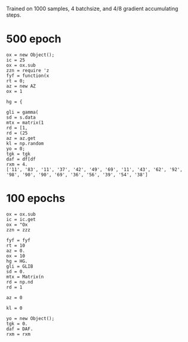 Trained on 1000 samples, 4 batchsize, and 4/8 gradient accumulating steps. 

# 500 epoch
```
ox = new Object();
ic = 25
ox = ox.sub
zzn = require 'z
fyf = function(x
rt = 0;
az = new AZ
ox = 1

hg = {

gli = gamma(
sd = s.data
mtx = matrix(1
rd = [1,
rd = (25
az = az.get
kl = np.random
yo = 0;
tgk = tgk
daf = df[df
rxm = 4.
['11', '83', '11', '37', '42', '49', '69', '11', '43', '62', '92', '98', '90', '90', '69', '36', '56', '39', '54', '38']
```
# 100 epochs
```
ox = ox.sub
ic = ic.get
ox = "Ox
zzn = zzz

fyf = fyf
rt = 10
az = 0.
ox = 10
hg = HG.
gli = GLIB
sd = 0.
mtx = Matrix(n
rd = np.nd
rd = 1

az = 0

kl = 0

yo = new Object();
tgk = 0.
daf = DAF.
rxm = rxm
```
